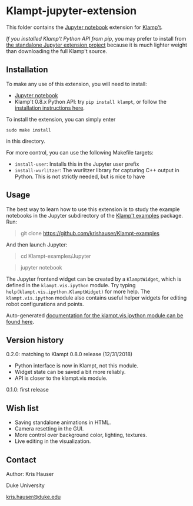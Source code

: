 # Klampt-jupyter-extension

This folder contains the [Jupyter notebook](http://jupyter.org) extension for [Klamp't](https://github.com/krishauser/Klampt).

*If you installed Klamp't Python API from pip*, you may prefer to install from [the standalone Jupyter extension project](https://github.com/krishauser/Klampt-jupyter-extension) because it is much lighter weight than downloading the full Klamp't source.

## Installation

To make any use of this extension, you will need to install:

- [Jupyter notebook](http://jupyter.org) 
- Klamp't 0.8.x Python API: try `pip install klampt`, or follow the [installation instructions here](http://motion.pratt.duke.edu/klampt/pyklampt_docs/Manual-Installation.html).

To install the extension, you can simply enter

`sudo make install`

in this directory.

For more control, you can use the following Makefile targets:

- `install-user`: Installs this in the Jupyter user prefix
- `install-wurlitzer`: The wurlitzer library for capturing C++ output in Python.  This is not strictly needed, but is nice to have

## Usage

The best way to learn how to use this extension is to study the example notebooks in the Jupyter subdirectory of the [Klamp't examples](https://github.com/krishauser/Klampt-examples) package.
Run:

> git clone https://github.com/krishauser/Klampt-examples

And then launch Jupyter:

> cd Klampt-examples/Jupyter

> jupyter notebook

The Jupyter frontend widget can be created by a `KlamptWidget`, which is defined in the `klampt.vis.ipython` module. 
Try typing `help(klampt.vis.ipython.KlamptWidget)` for more help.  The `klampt.vis.ipython` module also contains useful helper widgets for editing robot configurations and points.

Auto-generated [documentation for the klampt.vis.ipython module can be found here](http://motion.pratt.duke.edu/klampt/pyklampt_docs/ipython_8py.html).

## Version history

0.2.0: matching to Klampt 0.8.0 release (12/31/2018)
 - Python interface is now in Klampt, not this module.
 - Widget state can be saved a bit more reliably.
 - API is closer to the klampt.vis module.

0.1.0: first release

## Wish list

- Saving standalone animations in HTML.
- Camera resetting in the GUI.
- More control over background color, lighting, textures.
- Live editing in the visualization.

## Contact

Author: Kris Hauser

Duke University

kris.hauser@duke.edu
